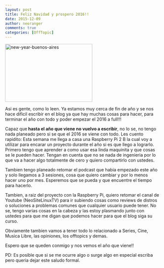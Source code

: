 ```yaml
---
layout: post
title: Feliz Navidad y prospero 2016!!
date: 2015-12-09
author: neoranger
comments: true
categories: [OffTopic]
---
```

<img class=" size-full wp-image-2663 aligncenter" src="https://blogneositelinux.files.wordpress.com/2016/10/new-year-buenos-aires.jpg" alt="new-year-buenos-aires" width="283" height="188" />

Asi es gente, como lo leen. Ya estamos muy cerca de fin de año y se nos hace dificil escribir en el blog ya que hay muchas cosas para hacer, para terminar el año con todo y poder empezar el 2016 a full!!!

Capaz que<strong> hasta el año que viene no vuelvo a escribir</strong>, no lo se, no tengo nada planeado pero si se que el 2016 se viene con todo. Les cuento rapidito:
Esta semana me llega a casa una Raspberry Pi 2 B la cual voy a utilizar para encarar un proyecto durante el año si es que llego a lograrlo. Primero tengo que aprender a como usar esa linda maquinita y que cosas se le pueden hacer. Tengan en cuenta que no se nada de ingenieria por lo que va a hacer algo totalmente de cero y quiero compartirlo con ustedes.

Tambien tengo planeado retomar el podcast que habia empezado este año y solo llegamos a 3 sesiones, cosa que quiero cambiar y por lo menos hacer uno por mes. Esperemos que se pueda y que encuentre el tiempo para hacerlo.

Tambien, a raiz del proyecto con la Raspberry Pi, quiero retomar el canal de Youtube (NeoSiteLinuxTV) para ir subiendo cosas como reviews de distros o soluciones a problemas comunes que cualquier usuario puede tener. No se, tengo varias cosas en la cabeza y las estoy plasmando junto con ustedes para que me digan que podemos hacer para que el blog siga su curso.

Obviamente tambien vamos a tener todo lo relacionado a Series, Cine, Musica Libre, las opiniones, los offtopics y demas.

Espero que se queden conmigo y nos vemos el año que viene!!

PD: Es posible que si se me ocurre algo o surge algo en especial escriba pero queria dejar este saludo formal.
